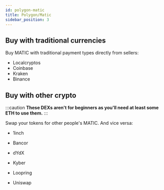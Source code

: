 ```yaml
---
id: polygon-matic
title: Polygon/Matic
sidebar_position: 3
---
```


## Buy with traditional currencies

Buy MATIC with traditional payment types directly from sellers:


- Localcryptos
- Coinbase
- Kraken
- Binance

## Buy with other crypto

:::caution
**These DEXs aren't for beginners as you'll need at least some ETH to use them.**
:::

Swap your tokens for other people's MATIC. And vice versa:

- 1inch

- Bancor

- dYdX

- Kyber

- Loopring

- Uniswap